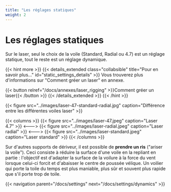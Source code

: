 ```yaml
---
title: "Les réglages statiques"
weight: 2
---
```

# Les réglages statiques
Sur le laser, seul le choix de la voile (Standard, Radial ou 4.7) est un réglage statique, tout le reste est un réglage dynamique.

{{< hint more >}}
{{< details_extended class="collabsible" title="Pour en savoir plus..." id="static_settings_details" >}}
Vous trouverez plus d'informations sur "Comment gréer un laser" en annexe.

{{< button relref="/docs/annexes/laser_rigging" >}}Comment gréer un laser{{< /button >}}
{{< /details_extended >}}
{{< /hint >}}

{{< figure src="../images/laser-47-standard-radial.jpg" caption="Différence entre les différentes voiles laser" >}}

{{< columns >}}
{{< figure src="../images/laser-47.jpeg" caption="Laser 4.7" >}}
<--->
{{< figure src="../images/laser-radial.jpeg" caption="Laser radial" >}}
<--->
{{< figure src="../images/laser-standard.jpeg" caption="Laser standard" >}}
{{< /columns >}}

Sur d'autres supports de dériveur, il est possible de **prendre un ris** ("ariser la voile"). Ceci consiste à réduire la surface d'une voile en la repliant en partie : l'objectif est d'adapter la surface de la voilure à la force du vent lorsque celui-ci forcit et d'abaisser le centre de poussée vélique. Un voilier qui porte la toile du temps est plus maniable, plus sûr et souvent plus rapide que s'il porte trop de toile.

{{< navigation parent="/docs/settings" next="/docs/settings/dynamics" >}}
